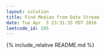 ```yaml
---
layout: solution
title: Find Median from Data Stream
date: Tue Apr  5 23:31:35 PDT 2016
leetcode_id: 295
---
```

{% include_relative README.md %}
